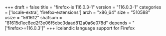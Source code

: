 +++
draft = false
title = "firefox-is 116.0.3-1"
version = "116.0.3-1"
categories = ['locale-extra', 'firefox-extensions']
arch = "x86_64"
size = "510588"
usize = "561612"
sha1sum = "81615d1ec8ed2f3e06f5cbc3daad812a0a6e078d"
depends = "['firefox>=116.0.3']"
+++
Icelandic language support for Firefox